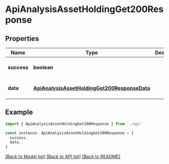 # ApiAnalysisAssetHoldingGet200Response

## Properties

| Name        | Type                                                                                          | Description | Notes                             |
| ----------- | --------------------------------------------------------------------------------------------- | ----------- | --------------------------------- |
| **success** | **boolean**                                                                                   |             | [optional] [default to undefined] |
| **data**    | [**ApiAnalysisAssetHoldingGet200ResponseData**](ApiAnalysisAssetHoldingGet200ResponseData.md) |             | [optional] [default to undefined] |

## Example

```typescript
import { ApiAnalysisAssetHoldingGet200Response } from './api'

const instance: ApiAnalysisAssetHoldingGet200Response = {
  success,
  data,
}
```

[[Back to Model list]](../README.md#documentation-for-models) [[Back to API list]](../README.md#documentation-for-api-endpoints) [[Back to README]](../README.md)
